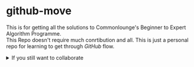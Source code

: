 # github-move
This is for getting all the solutions to Commonlounge's Beginner to Expert Algorithm Programme.
<br>
This Repo doesn't require much conrtibution and all. This is just a personal repo for learning to get through _GitHub_ flow.
<br>
<details>
<summary>If you still want to collaborate</summary>

- Some details here.

- Go to wiki page.

- [For Contributing click here](./CONTRIBUTING.md)

</details>
